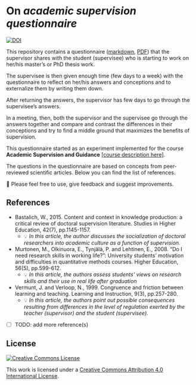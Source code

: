 # On *academic supervision questionnaire*

[![DOI](https://zenodo.org/badge/269099157.svg)](https://zenodo.org/badge/latestdoi/269099157)

This repository contains a questionnaire ([markdown](academic_supervision_questionnaire.md), [PDF](academic_supervision_questionnaire.pdf)) that the supervisor shares with the student (supervisee) who is starting to work on her/his master’s or PhD thesis work.

The supervisee is then given enough time (few days to a week) with the questionnaire to reflect on her/his answers and conceptions and to externalize them by writing them down.  

After returning the answers, the supervisor has few days to go through the supervisee’s answers.  

In a meeting, then, both the supervisor and the supervisee go through the answers together and compare and contrast the differences in their conceptions and try to find a middle ground that maximizes the benefits of supervision.  

This questionnaire started as an experiment implemented for the course **Academic Supervision and Guidance** [[course description here]](https://www.tuni.fi/studentsguide/curriculum/course-units/uta-ykoodi-45708?year=2019).  

The questions in the questionnaire are based on concepts from peer-reviewed scientific articles. Below you can find the list of references.  

:gem: Please feel free to use, give feedback and suggest improvements.  

## References

* Bastalich, W., 2015. Content and context in knowledge production: a critical review of doctoral supervision literature. Studies in Higher Education, 42(7), pp.1145-1157.
  * :bulb: _In this article, the author discusses the socialization of doctoral researchers into academic culture as a function of supervision._
* Murtonen, M., Olkinuora, E., Tynjälä, P. and Lehtinen, E., 2008. “Do I need research skills in working life?”: University students’ motivation and difficulties in quantitative methods courses. Higher Education, 56(5), pp.599-612.
  * :bulb: _In this article, the authors assess students' views on research skills and their use in real life after graduation_
* Vermunt, J. and Verloop, N., 1999. Congruence and friction between learning and teaching. Learning and Instruction, 9(3), pp.257-280.
  * :bulb: _In this article, the authors point out possible consequences resulting from differences in the level of regulation exerted by the teacher (supervisor) and the student (supervisee)._

* [ ] TODO: add more reference(s)

## License

[![Creative Commons License](https://licensebuttons.net/l/by/4.0/88x31.png)](https://creativecommons.org/licenses/by/4.0/)

This work is licensed under a [Creative Commons Attribution 4.0 International License](https://creativecommons.org/licenses/by/4.0/).
